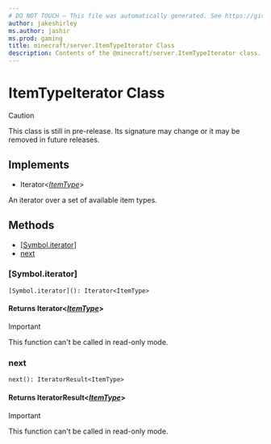 ```yaml
---
# DO NOT TOUCH — This file was automatically generated. See https://github.com/mojang/minecraftapidocsgenerator to modify descriptions, examples, etc.
author: jakeshirley
ms.author: jashir
ms.prod: gaming
title: minecraft/server.ItemTypeIterator Class
description: Contents of the @minecraft/server.ItemTypeIterator class.
---
```

# ItemTypeIterator Class

> [!CAUTION]
> This class is still in pre-release.  Its signature may change or it may be removed in future releases.

## Implements
- Iterator&lt;[*ItemType*](ItemType.md)&gt;

An iterator over a set of available item types.

## Methods
- [[Symbol.iterator]](#[symbol.iterator])
- [next](#next)

### **[Symbol.iterator]**
`
[Symbol.iterator](): Iterator<ItemType>
`

#### **Returns** Iterator&lt;[*ItemType*](ItemType.md)&gt;

> [!IMPORTANT]
> This function can't be called in read-only mode.

### **next**
`
next(): IteratorResult<ItemType>
`

#### **Returns** IteratorResult&lt;[*ItemType*](ItemType.md)&gt;

> [!IMPORTANT]
> This function can't be called in read-only mode.
